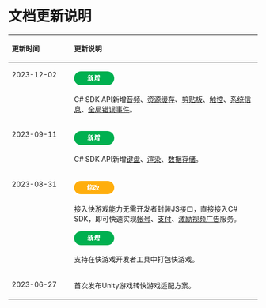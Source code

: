 # 文档更新说明<a name="ZH-CN_TOPIC_0000001715835592"></a>

<a name="table1852618446198"></a>
<table><thead align="left"><tr id="row185261144121920"><th class="cellrowborder" valign="top" width="25%" id="mcps1.1.3.1.1"><p id="p19526194412194"><a name="p19526194412194"></a><a name="p19526194412194"></a>更新时间</p>
</th>
<th class="cellrowborder" valign="top" width="75%" id="mcps1.1.3.1.2"><p id="p1652616449199"><a name="p1652616449199"></a><a name="p1652616449199"></a>更新说明</p>
</th>
</tr>
</thead>
<tbody><tr id="row1693314611199"><td class="cellrowborder" valign="top" width="25%" headers="mcps1.1.3.1.1 "><p id="p14406810122917"><a name="p14406810122917"></a><a name="p14406810122917"></a>2023-12-02</p>
</td>
<td class="cellrowborder" valign="top" width="75%" headers="mcps1.1.3.1.2 "><p id="p2384410172917"><a name="p2384410172917"></a><a name="p2384410172917"></a><a name="image86176590216"></a><a name="image86176590216"></a><span><img id="image86176590216" src="figures/新增.png"></span></p>
<p id="p94225524162"><a name="p94225524162"></a><a name="p94225524162"></a>C# SDK API新增<a href="音频API.md">音频</a>、<a href="资源缓存API.md">资源缓存</a>、<a href="剪贴板API.md">剪贴板</a>、<a href="触控API.md">触控</a>、<a href="系统信息API.md">系统信息</a>、<a href="全局错误事件API.md">全局错误事件</a>。</p>
</td>
</tr>
<tr id="row124361311202918"><td class="cellrowborder" valign="top" width="25%" headers="mcps1.1.3.1.1 "><p id="p9437111113297"><a name="p9437111113297"></a><a name="p9437111113297"></a>2023-09-11</p>
</td>
<td class="cellrowborder" valign="top" width="75%" headers="mcps1.1.3.1.2 "><p id="p19437811182918"><a name="p19437811182918"></a><a name="p19437811182918"></a><a name="image52392036482"></a><a name="image52392036482"></a><span><img id="image52392036482" src="figures/新增-0.png"></span></p>
<p id="p29941914161016"><a name="p29941914161016"></a><a name="p29941914161016"></a>C# SDK API新增<a href="键盘API.md">键盘</a>、<a href="渲染API.md">渲染</a>、<a href="数据存储API.md">数据存储</a>。</p>
</td>
</tr>
<tr id="row4820211172911"><td class="cellrowborder" valign="top" width="25%" headers="mcps1.1.3.1.1 "><p id="p178209118293"><a name="p178209118293"></a><a name="p178209118293"></a>2023-08-31</p>
</td>
<td class="cellrowborder" valign="top" width="75%" headers="mcps1.1.3.1.2 "><p id="p16820111182917"><a name="p16820111182917"></a><a name="p16820111182917"></a><a name="image829343123911"></a><a name="image829343123911"></a><span><img id="image829343123911" src="figures/修改.png"></span></p>
<p id="p2360523412"><a name="p2360523412"></a><a name="p2360523412"></a>接入快游戏能力无需开发者封装JS接口，直接接入C# SDK，即可快速实现<a href="帐号API.md">帐号</a>、<a href="支付API.md">支付</a>、<a href="激励视频广告API.md">激励视频广告</a>服务。</p>
<p id="p550815131475"><a name="p550815131475"></a><a name="p550815131475"></a><a name="image1388712151175"></a><a name="image1388712151175"></a><span><img id="image1388712151175" src="figures/新增-1.png"></span></p>
<p id="p821171711711"><a name="p821171711711"></a><a name="p821171711711"></a>支持在快游戏开发者工具中打包快游戏。</p>
</td>
</tr>
<tr id="row20156131292919"><td class="cellrowborder" valign="top" width="25%" headers="mcps1.1.3.1.1 "><p id="p17156171252911"><a name="p17156171252911"></a><a name="p17156171252911"></a>2023-06-27</p>
</td>
<td class="cellrowborder" valign="top" width="75%" headers="mcps1.1.3.1.2 "><p id="p1815618120299"><a name="p1815618120299"></a><a name="p1815618120299"></a>首次发布Unity游戏转快游戏适配方案。</p>
</td>
</tr>
</tbody>
</table>

